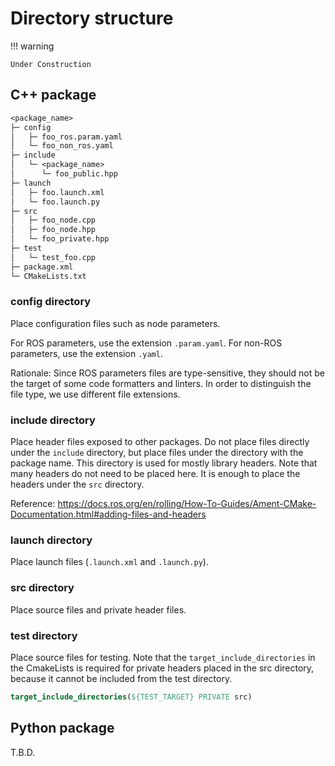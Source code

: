 # Directory structure

!!! warning

    Under Construction

## C++ package

```txt
<package_name>
├─ config
│   ├─ foo_ros.param.yaml
│   └─ foo_non_ros.yaml
├─ include
│   └─ <package_name>
│      └─ foo_public.hpp
├─ launch
│   ├─ foo.launch.xml
│   └─ foo.launch.py
├─ src
│   ├─ foo_node.cpp
│   ├─ foo_node.hpp
│   └─ foo_private.hpp
├─ test
│   └─ test_foo.cpp
├─ package.xml
└─ CMakeLists.txt
```

### config directory

Place configuration files such as node parameters.

For ROS parameters, use the extension `.param.yaml`.
For non-ROS parameters, use the extension `.yaml`.

Rationale: Since ROS parameters files are type-sensitive, they should not be the target of some code formatters and linters. In order to distinguish the file type, we use different file extensions.

### include directory

Place header files exposed to other packages. Do not place files directly under the `include` directory, but place files under the directory with the package name.
This directory is used for mostly library headers. Note that many headers do not need to be placed here. It is enough to place the headers under the `src` directory.

Reference: <https://docs.ros.org/en/rolling/How-To-Guides/Ament-CMake-Documentation.html#adding-files-and-headers>

### launch directory

Place launch files (`.launch.xml` and `.launch.py`).

### src directory

Place source files and private header files.

### test directory

Place source files for testing. Note that the `target_include_directories` in the CmakeLists is required for private headers placed in the src directory, because it cannot be included from the test directory.

```cmake
target_include_directories(${TEST_TARGET} PRIVATE src)
```

## Python package

T.B.D.

